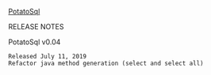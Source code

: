 [PotatoSql](https://x-jrga.github.io/potatosql "PotatoSql: Learning Software for Database Design")

RELEASE NOTES

PotatoSql v0.04

    Released July 11, 2019
    Refactor java method generation (select and select all) 
 
